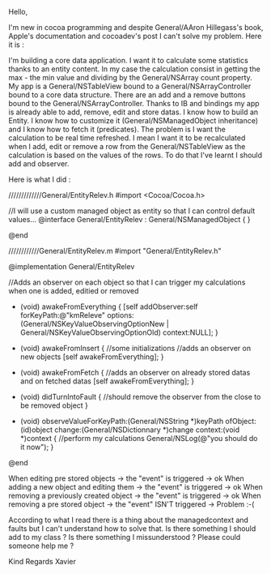 Hello,

I'm new in cocoa programming and despite General/AAron Hillegass's book, Apple's documentation and cocoadev's post I can't solve my problem. Here it is : 

I'm building a core data application. I want it to calculate some statistics thanks to an entity content. In my case the calculation consist in getting the max - the min value and dividing by the General/NSArray count property. My app is a General/NSTableView bound to a General/NSArrayController bound to a core data structure. There are an add and a remove buttons bound to the General/NSArrayController.
Thanks to IB and bindings my app is already able to add, remove, edit and store datas. I know how to build an Entity. I know how to customize it (General/NSManagedObject inheritance) and I know how to fetch it (predicates). The problem is I want the calculation to be real time refreshed. I mean I want it to be recalculated when I add, edit or remove a row from the General/NSTableView as the calculation is based on the values of the rows. To do that I've learnt I should add and observer. 

Here is what I did :

/////////////General/EntityRelev.h
#import <Cocoa/Cocoa.h>

//I will use a custom managed object as entity so that I can control default values...
@interface General/EntityRelev : General/NSManagedObject {
}

@end

////////////General/EntityRelev.m
#import "General/EntityRelev.h"

@implementation General/EntityRelev

//Adds an observer on each object so that I can trigger my calculations when one is added, editied or removed
- (void) awakeFromEverything
{
  [self addObserver:self forKeyPath:@"kmReleve" options:(General/NSKeyValueObservingOptionNew | General/NSKeyValueObservingOptionOld) context:NULL];
}

- (void) awakeFromInsert
{
  //some initializations
  //adds an observer on new objects
  [self awakeFromEverything];
}

- (void) awakeFromFetch
{
   //adds an observer on already stored datas and on fetched datas
   [self awakeFromEverything];
}

- (void) didTurnIntoFault
{
  //should remove the observer from the close to be removed object
}

- (void) observeValueForKeyPath:(General/NSString *)keyPath ofObject:(id)object change:(General/NSDictionnary *)change context:(void *)context
{
  //perform my calculations
  General/NSLog(@"you should do it now");
}

@end


When editing pre stored objects -> the "event" is triggered -> ok
When adding a new object and editing them -> the "event" is triggered -> ok
When removing a previously created object -> the "event" is triggered -> ok
When removing a pre stored object -> the "event" ISN'T triggered -> Problem :-(

According to what I read there is a thing about the managedcontext and faults but I can't understand how to solve that. Is there something I should add to my class ? Is there something I missunderstood ?
Please could someone help me ?

Kind Regards
Xavier